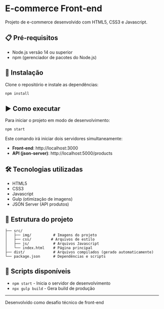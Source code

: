 # E-commerce Front-end

Projeto de e-commerce desenvolvido com HTML5, CSS3 e Javascript.

## 📋 Pré-requisitos

- Node.js versão 14 ou superior
- npm (gerenciador de pacotes do Node.js)

## 🚀 Instalação

Clone o repositório e instale as dependências:

```bash
npm install
```

## ▶️ Como executar

Para iniciar o projeto em modo de desenvolvimento:

```bash
npm start
```

Este comando irá iniciar dois servidores simultaneamente:

- **Front-end**: http://localhost:3000
- **API (json-server)**: http://localhost:5000/products

## 🛠️ Tecnologias utilizadas

- HTML5
- CSS3 
- Javascript
- Gulp (otimização de imagens)
- JSON Server (API produtos)

## 📁 Estrutura do projeto

```
├── src/
│   ├── img/          # Imagens do projeto
│   ├── css/         # Arquivos de estilo
│   ├── js/           # Arquivos Javascript
│   └── index.html    # Página principal
├── dist/             # Arquivos compilados (gerado automaticamente)
└── package.json      # Dependências e scripts
```

## 🔧 Scripts disponíveis

- `npm start` - Inicia o servidor de desenvolvimento
- `npx gulp build` - Gera build de produção

---

Desenvolvido como desafio técnico de front-end